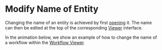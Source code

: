 # Modify Name of Entity

Changing the name of an entity is achieved by first [opening](open-edit.md) it. The name can then be edited at the top of the corresponding [Viewer](../ui/viewer.md) interface.  

In the animation below, we show an example of how to change the name of a workflow within the [Workflow Viewer](/workflows/ui/viewer.md).

<img data-gifffer="/images/change-name.gif" />
